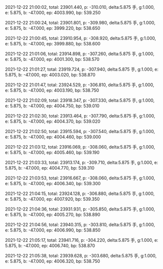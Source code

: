 2021-12-22 21:00:02, total: 23901.440, p: -310.010, delta:5.875 手, g:1.000, e: 5.875, b: -47.000, ep: 4003.990, bp: 539.250

2021-12-22 21:00:24, total: 23901.801, p: -309.980, delta:5.875 手, g:1.000, e: 5.875, b: -47.000, ep: 3999.220, bp: 538.650

2021-12-22 21:00:45, total: 23910.954, p: -308.920, delta:5.875 手, g:1.000, e: 5.875, b: -47.000, ep: 3999.880, bp: 538.600

2021-12-22 21:01:06, total: 23914.898, p: -307.260, delta:5.875 手, g:1.000, e: 5.875, b: -47.000, ep: 4001.300, bp: 538.570

2021-12-22 21:01:27, total: 23919.724, p: -307.940, delta:5.875 手, g:1.000, e: 5.875, b: -47.000, ep: 4003.020, bp: 538.870

2021-12-22 21:01:47, total: 23924.529, p: -306.810, delta:5.875 手, g:1.000, e: 5.875, b: -47.000, ep: 4003.190, bp: 538.750

2021-12-22 21:02:09, total: 23918.347, p: -307.330, delta:5.875 手, g:1.000, e: 5.875, b: -47.000, ep: 4004.750, bp: 539.010

2021-12-22 21:02:30, total: 23913.464, p: -307.790, delta:5.875 手, g:1.000, e: 5.875, b: -47.000, ep: 4004.370, bp: 539.020

2021-12-22 21:02:50, total: 23915.594, p: -307.540, delta:5.875 手, g:1.000, e: 5.875, b: -47.000, ep: 4004.460, bp: 539.000

2021-12-22 21:03:12, total: 23916.069, p: -308.060, delta:5.875 手, g:1.000, e: 5.875, b: -47.000, ep: 4005.460, bp: 539.190

2021-12-22 21:03:33, total: 23913.174, p: -309.710, delta:5.875 手, g:1.000, e: 5.875, b: -47.000, ep: 4004.770, bp: 539.310

2021-12-22 21:03:53, total: 23916.667, p: -308.060, delta:5.875 手, g:1.000, e: 5.875, b: -47.000, ep: 4006.340, bp: 539.300

2021-12-22 21:04:15, total: 23924.128, p: -306.880, delta:5.875 手, g:1.000, e: 5.875, b: -47.000, ep: 4007.920, bp: 539.350

2021-12-22 21:04:36, total: 23931.931, p: -305.850, delta:5.875 手, g:1.000, e: 5.875, b: -47.000, ep: 4005.270, bp: 538.890

2021-12-22 21:04:56, total: 23940.315, p: -303.810, delta:5.875 手, g:1.000, e: 5.875, b: -47.000, ep: 4006.990, bp: 538.850

2021-12-22 21:05:17, total: 23941.716, p: -304.220, delta:5.875 手, g:1.000, e: 5.875, b: -47.000, ep: 4006.740, bp: 538.870

2021-12-22 21:05:38, total: 23939.628, p: -303.680, delta:5.875 手, g:1.000, e: 5.875, b: -47.000, ep: 4006.320, bp: 538.750